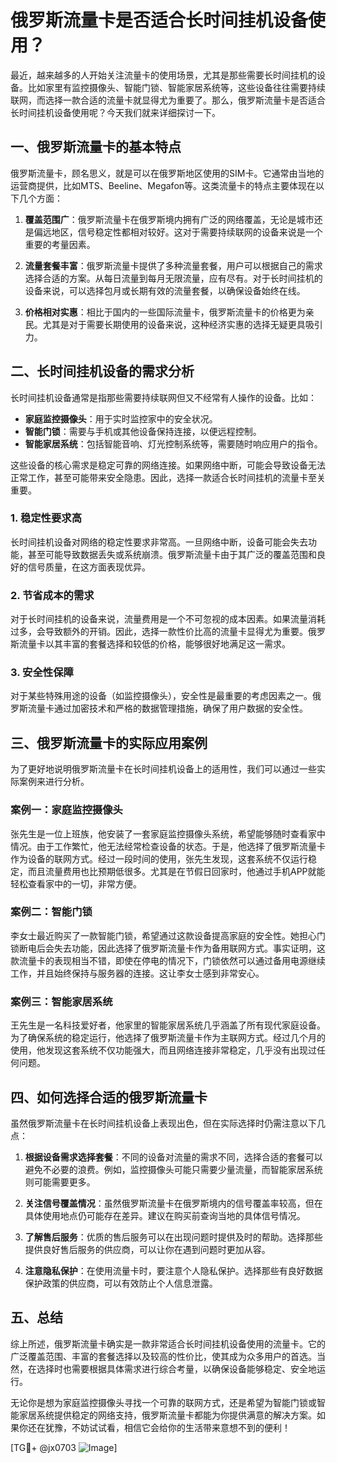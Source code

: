 # 俄罗斯流量卡是否适合长时间挂机设备使用？

最近，越来越多的人开始关注流量卡的使用场景，尤其是那些需要长时间挂机的设备。比如家里有监控摄像头、智能门锁、智能家居系统等，这些设备往往需要持续联网，而选择一款合适的流量卡就显得尤为重要了。那么，俄罗斯流量卡是否适合长时间挂机设备使用呢？今天我们就来详细探讨一下。

## 一、俄罗斯流量卡的基本特点

俄罗斯流量卡，顾名思义，就是可以在俄罗斯地区使用的SIM卡。它通常由当地的运营商提供，比如MTS、Beeline、Megafon等。这类流量卡的特点主要体现在以下几个方面：

1. **覆盖范围广**：俄罗斯流量卡在俄罗斯境内拥有广泛的网络覆盖，无论是城市还是偏远地区，信号稳定性都相对较好。这对于需要持续联网的设备来说是一个重要的考量因素。

2. **流量套餐丰富**：俄罗斯流量卡提供了多种流量套餐，用户可以根据自己的需求选择合适的方案。从每日流量到每月无限流量，应有尽有。对于长时间挂机的设备来说，可以选择包月或长期有效的流量套餐，以确保设备始终在线。

3. **价格相对实惠**：相比于国内的一些国际流量卡，俄罗斯流量卡的价格更为亲民。尤其是对于需要长期使用的设备来说，这种经济实惠的选择无疑更具吸引力。

## 二、长时间挂机设备的需求分析

长时间挂机设备通常是指那些需要持续联网但又不经常有人操作的设备。比如：

- **家庭监控摄像头**：用于实时监控家中的安全状况。
- **智能门锁**：需要与手机或其他设备保持连接，以便远程控制。
- **智能家居系统**：包括智能音响、灯光控制系统等，需要随时响应用户的指令。

这些设备的核心需求是稳定可靠的网络连接。如果网络中断，可能会导致设备无法正常工作，甚至可能带来安全隐患。因此，选择一款适合长时间挂机的流量卡至关重要。

### 1. 稳定性要求高

长时间挂机设备对网络的稳定性要求非常高。一旦网络中断，设备可能会失去功能，甚至可能导致数据丢失或系统崩溃。俄罗斯流量卡由于其广泛的覆盖范围和良好的信号质量，在这方面表现优异。

### 2. 节省成本的需求

对于长时间挂机的设备来说，流量费用是一个不可忽视的成本因素。如果流量消耗过多，会导致额外的开销。因此，选择一款性价比高的流量卡显得尤为重要。俄罗斯流量卡以其丰富的套餐选择和较低的价格，能够很好地满足这一需求。

### 3. 安全性保障

对于某些特殊用途的设备（如监控摄像头），安全性是最重要的考虑因素之一。俄罗斯流量卡通过加密技术和严格的数据管理措施，确保了用户数据的安全性。

## 三、俄罗斯流量卡的实际应用案例

为了更好地说明俄罗斯流量卡在长时间挂机设备上的适用性，我们可以通过一些实际案例来进行分析。

### 案例一：家庭监控摄像头

张先生是一位上班族，他安装了一套家庭监控摄像头系统，希望能够随时查看家中情况。由于工作繁忙，他无法经常检查设备的状态。于是，他选择了俄罗斯流量卡作为设备的联网方式。经过一段时间的使用，张先生发现，这套系统不仅运行稳定，而且流量费用也比预期低很多。尤其是在节假日回家时，他通过手机APP就能轻松查看家中的一切，非常方便。

### 案例二：智能门锁

李女士最近购买了一款智能门锁，希望通过这款设备提高家庭的安全性。她担心门锁断电后会失去功能，因此选择了俄罗斯流量卡作为备用联网方式。事实证明，这款流量卡的表现相当不错，即使在停电的情况下，门锁依然可以通过备用电源继续工作，并且始终保持与服务器的连接。这让李女士感到非常安心。

### 案例三：智能家居系统

王先生是一名科技爱好者，他家里的智能家居系统几乎涵盖了所有现代家庭设备。为了确保系统的稳定运行，他选择了俄罗斯流量卡作为主联网方式。经过几个月的使用，他发现这套系统不仅功能强大，而且网络连接非常稳定，几乎没有出现过任何问题。

## 四、如何选择合适的俄罗斯流量卡

虽然俄罗斯流量卡在长时间挂机设备上表现出色，但在实际选择时仍需注意以下几点：

1. **根据设备需求选择套餐**：不同的设备对流量的需求不同，选择合适的套餐可以避免不必要的浪费。例如，监控摄像头可能只需要少量流量，而智能家居系统则可能需要更多。

2. **关注信号覆盖情况**：虽然俄罗斯流量卡在俄罗斯境内的信号覆盖率较高，但在具体使用地点仍可能存在差异。建议在购买前查询当地的具体信号情况。

3. **了解售后服务**：优质的售后服务可以在出现问题时提供及时的帮助。选择那些提供良好售后服务的供应商，可以让你在遇到问题时更加从容。

4. **注意隐私保护**：在使用流量卡时，要注意个人隐私保护。选择那些有良好数据保护政策的供应商，可以有效防止个人信息泄露。

## 五、总结

综上所述，俄罗斯流量卡确实是一款非常适合长时间挂机设备使用的流量卡。它的广泛覆盖范围、丰富的套餐选择以及较高的性价比，使其成为众多用户的首选。当然，在选择时也需要根据具体需求进行综合考量，以确保设备能够稳定、安全地运行。

无论你是想为家庭监控摄像头寻找一个可靠的联网方式，还是希望为智能门锁或智能家居系统提供稳定的网络支持，俄罗斯流量卡都能为你提供满意的解决方案。如果你还在犹豫，不妨试试看，相信它会给你的生活带来意想不到的便利！

[TG💪+ @jx0703 ![Image](https://github.com/user-attachments/assets/dbca1d08-cadb-493c-b0ec-ad6f7a83f270)]